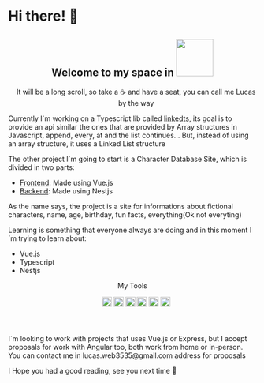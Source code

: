 # Hi there! 👋

<div align="center">

## Welcome to my space in <img style="height: 75px" src="https://cdn.jsdelivr.net/gh/devicons/devicon/icons/github/github-original-wordmark.svg">

</div>

<p align="center" style="margin-left: 15px" >It will be a long scroll, so take a ☕ and have a seat, you can call me Lucas by the way</p>

<div>
    <p>Currently I`m working on a Typescript lib called <a href="https://github.com/LucasTody3535/linkedts">linkedts</a>, its goal is to provide an api similar the ones that are provided by Array structures in Javascript, append, every, at and the list continues... But, instead of using an array structure, it uses a Linked List structure</p>
    <p>The other project I`m going to start is a Character Database Site, which is divided in two parts:</p>
    <ul>
        <li><a href="https://github.com/LucasTody3535/character-database-site-fe">Frontend</a>: Made using Vue.js</li>
        <li><a href="https://github.com/LucasTody3535/character-database-site-be">Backend</a>: Made using Nestjs</li>
    </ul>
    <p>As the name says, the project is a site for informations about fictional characters, name, age, birthday, fun facts, everything(Ok not everyting)</p>
</div>

<div>
    <p>Learning is something that everyone always are doing and in this moment I´m trying to learn about:</p>
</div>
<ul>
    <li>Vue.js</li>
    <li>Typescript</li>
    <li>Nestjs</li>
</ul>

<div align="center">

<p>My Tools</p>
<div style="margin-left: 15px; margin-bottom: 5px">
    <img title="Vuejs" style="height: 20px" src="https://cdn.jsdelivr.net/gh/devicons/devicon/icons/vuejs/vuejs-original.svg" />
    <img title="Bulma" style="height: 20px" src="https://cdn.jsdelivr.net/gh/devicons/devicon/icons/bulma/bulma-plain.svg" />
    <img title="Expressjs" style="height: 20px" src="https://cdn.jsdelivr.net/gh/devicons/devicon/icons/express/express-original.svg" />
    <img title="Nodejs" style="height: 20px" src="https://cdn.jsdelivr.net/gh/devicons/devicon/icons/nodejs/nodejs-original.svg" />
    <img title="NPM" style="height: 20px" src="https://cdn.jsdelivr.net/gh/devicons/devicon/icons/npm/npm-original-wordmark.svg" />
    <img title="Nestjs" style="height: 20px" src="https://cdn.jsdelivr.net/gh/devicons/devicon/icons/nestjs/nestjs-plain.svg" />
</div>

</div>

<br>
<br>

<p>
    I`m looking to work with projects that uses Vue.js or Express, but I accept proposals for work with Angular too, both work from home or in-person. You can contact me in lucas.web3535@gmail.com address for proposals
</p>

<p>I Hope you had a good reading, see you next time 👋</p>
